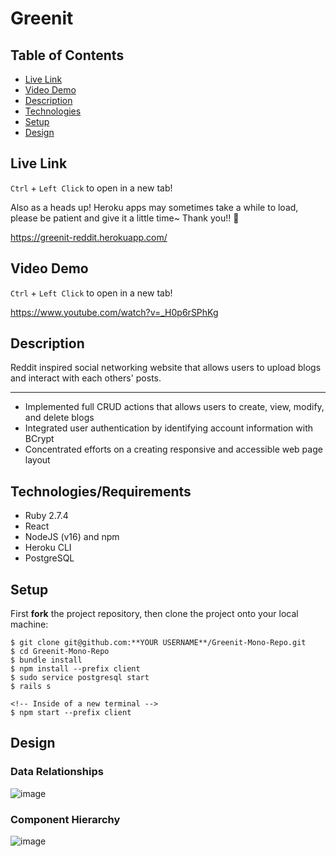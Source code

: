 # Greenit

## Table of Contents

* [Live Link](#live-link)
* [Video Demo](#video-demo)
* [Description](#description)
* [Technologies](#technologies)
* [Setup](#setup)
* [Design](#design)

<a name="live-link"/>

## Live Link

`Ctrl` + `Left Click` to open in a new tab!

Also as a heads up! Heroku apps may sometimes take a while to load, please be patient and give it a little time~ Thank you!! 🥰

https://greenit-reddit.herokuapp.com/

<a name="video-demo"/>

## Video Demo

`Ctrl` + `Left Click` to open in a new tab!

https://www.youtube.com/watch?v=_H0p6rSPhKg

<a name="description"/>

## Description

Reddit inspired social networking website that allows users to upload blogs and interact with each others' posts. 

________________________________________________________________________

- Implemented full CRUD actions that allows users to create, view, modify, and delete blogs
- Integrated user authentication by identifying account information with BCrypt
- Concentrated efforts on a creating responsive and accessible web page layout


<a name="technologies"/>

## Technologies/Requirements

- Ruby 2.7.4
- React
- NodeJS (v16) and npm
- Heroku CLI
- PostgreSQL

<a name="setup"/>

## Setup

First **fork** the project repository, then clone the project onto your local machine:
```
$ git clone git@github.com:**YOUR USERNAME**/Greenit-Mono-Repo.git
$ cd Greenit-Mono-Repo
$ bundle install
$ npm install --prefix client
$ sudo service postgresql start
$ rails s

<!-- Inside of a new terminal -->
$ npm start --prefix client
```

<a name="design"/>

## Design

### Data Relationships

![image](https://i.imgur.com/y2Uemzz.png)

### Component Hierarchy

![image](https://i.imgur.com/wv0cZwt.png)
